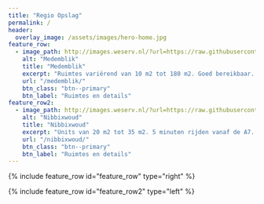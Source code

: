 ```yaml
---
title: "Regio Opslag"
permalink: /
header:
  overlay_image: /assets/images/hero-home.jpg
feature_row:
  - image_path: http://images.weserv.nl/?url=https://raw.githubusercontent.com/barthaakman/regio-opslag/gh-pages/assets/images/werkruimtes/werkruimte1.jpg&w=350&h=250&output=jpg&q=50&t=square
    alt: "Medemblik"
    title: "Medemblik"
    excerpt: "Ruimtes variërend van 10 m2 tot 180 m2. Goed bereikbaar. 24/7 cameratoezicht."
    url: "/medemblik/"
    btn_class: "btn--primary"
    btn_label: "Ruimtes en details"
feature_row2:
  - image_path: http://images.weserv.nl/?url=https://raw.githubusercontent.com/barthaakman/regio-opslag/gh-pages/assets/images/nibbik-cta-home.jpg&w=350&h=250&output=jpg&q=50&t=square
    alt: "Nibbixwoud"
    title: "Nibbixwoud"
    excerpt: "Units van 20 m2 tot 35 m2. 5 minuten rijden vanaf de A7. 24/7 cameratoezicht."
    url: "/nibbixwoud/"
    btn_class: "btn--primary"
    btn_label: "Ruimtes en details"
---
```


{% include feature_row id="feature_row" type="right" %}

{% include feature_row id="feature_row2" type="left" %}
